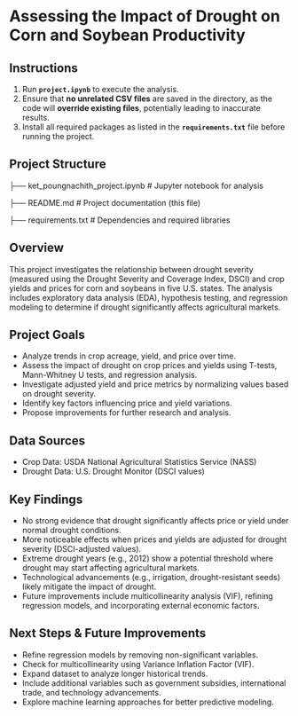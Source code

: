 # Assessing the Impact of Drought on Corn and Soybean Productivity

## Instructions  
1. Run **`project.ipynb`** to execute the analysis.  
2. Ensure that **no unrelated CSV files** are saved in the directory, as the code will **override existing files**, potentially leading to inaccurate results.  
3. Install all required packages as listed in the **`requirements.txt`** file before running the project.

## Project Structure
├── ket_poungnachith_project.ipynb   # Jupyter notebook for analysis

├── README.md                        # Project documentation (this file)

├── requirements.txt                 # Dependencies and required libraries

## Overview
This project investigates the relationship between drought severity (measured using the Drought Severity and Coverage Index, DSCI) and crop yields and prices for corn and soybeans in five U.S. states. The analysis includes exploratory data analysis (EDA), hypothesis testing, and regression modeling to determine if drought significantly affects agricultural markets.

## Project Goals
* Analyze trends in crop acreage, yield, and price over time.
* Assess the impact of drought on crop prices and yields using T-tests, Mann-Whitney U tests, and regression analysis.
* Investigate adjusted yield and price metrics by normalizing values based on drought severity.
* Identify key factors influencing price and yield variations.
* Propose improvements for further research and analysis.

## Data Sources
* Crop Data: USDA National Agricultural Statistics Service (NASS)
* Drought Data: U.S. Drought Monitor (DSCI values)

## Key Findings
* No strong evidence that drought significantly affects price or yield under normal drought conditions.
* More noticeable effects when prices and yields are adjusted for drought severity (DSCI-adjusted values).
* Extreme drought years (e.g., 2012) show a potential threshold where drought may start affecting agricultural markets.
* Technological advancements (e.g., irrigation, drought-resistant seeds) likely mitigate the impact of drought.
* Future improvements include multicollinearity analysis (VIF), refining regression models, and incorporating external economic factors.

## Next Steps & Future Improvements
* Refine regression models by removing non-significant variables.
* Check for multicollinearity using Variance Inflation Factor (VIF).
* Expand dataset to analyze longer historical trends.
* Include additional variables such as government subsidies, international trade, and technology advancements.
* Explore machine learning approaches for better predictive modeling.
